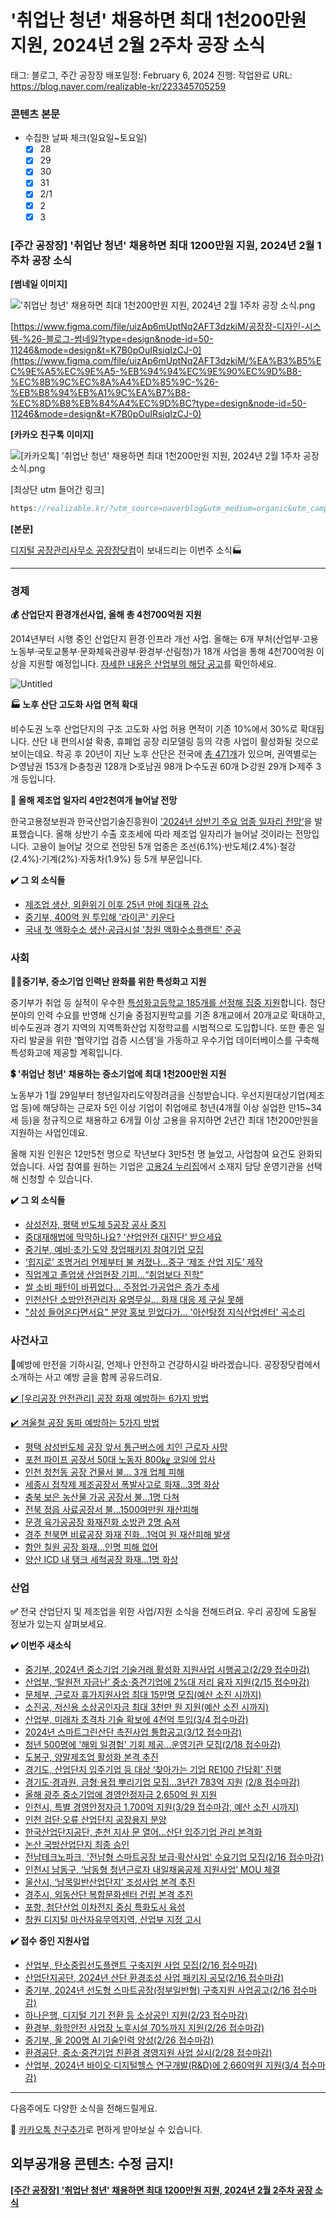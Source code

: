 # '취업난 청년' 채용하면 최대 1천200만원 지원, 2024년 2월 2주차 공장 소식

태그: 블로그, 주간 공장장
배포일정: February 6, 2024
진행: 작업완료
URL: https://blog.naver.com/realizable-kr/223345705259

### 콘텐츠 본문

- 수집한 날짜 체크(일요일~토요일)
    - [x]  28
    - [x]  29
    - [x]  30
    - [x]  31
    - [x]  2/1
    - [x]  2
    - [x]  3

### **[주간 공장장] '취업난 청년' 채용하면 최대 1200만원 지원, 2024년 2월 1주차 공장 소식**

**[썸네일 이미지]**

!['취업난 청년' 채용하면 최대 1천200만원 지원, 2024년 2월 1주차 공장 소식.png](%25E1%2584%258E%25E1%2585%25B1%25E1%2584%258B%25E1%2585%25A5%25E1%2586%25B8%25E1%2584%2582%25E1%2585%25A1%25E1%2586%25AB_%25E1%2584%258E%25E1%2585%25A5%25E1%2586%25BC%25E1%2584%2582%25E1%2585%25A7%25E1%2586%25AB_%25E1%2584%258E%25E1%2585%25A2%25E1%2584%258B%25E1%2585%25AD%25E1%2586%25BC%25E1%2584%2592%25E1%2585%25A1%25E1%2584%2586%25E1%2585%25A7%25E1%2586%25AB_%25E1%2584%258E%25E1%2585%25AC%25E1%2584%2583%25E1%2585%25A2_1%25E1%2584%258E%25E1%2585%25A5%25E1%2586%25AB200%25E1%2584%2586%25E1%2585%25A1%25E1%2586%25AB%25E1%2584%258B%25E1%2585%25AF%25E1%2586%25AB_%25E1%2584%258C%25E1%2585%25B5%25E1%2584%258B%25E1%2585%25AF%25E1%2586%25AB_2024%25E1%2584%2582%25E1%2585%25A7%25E1%2586%25AB_2%25E1%2584%258B%25E1%2585%25AF%25E1%2586%25AF_1%25E1%2584%258C%25E1%2585%25AE%25E1%2584%258E%25E1%2585%25A1_%25E1%2584%2580%25E1%2585%25A9%25E1%2586%25BC%25E1%2584%258C%25E1%2585%25A1%25E1%2586%25BC_%25E1%2584%2589%25E1%2585%25A9%25E1%2584%2589%25E1%2585%25B5%25E1%2586%25A8.png)

[https://www.figma.com/file/uizAp6mUptNq2AFT3dzkiM/공장장-디자인-시스템-%26-블로그-썸네일?type=design&node-id=50-11246&mode=design&t=K7B0pOuIRsiqIzCJ-0](https://www.figma.com/file/uizAp6mUptNq2AFT3dzkiM/%EA%B3%B5%EC%9E%A5%EC%9E%A5-%EB%94%94%EC%9E%90%EC%9D%B8-%EC%8B%9C%EC%8A%A4%ED%85%9C-%26-%EB%B8%94%EB%A1%9C%EA%B7%B8-%EC%8D%B8%EB%84%A4%EC%9D%BC?type=design&node-id=50-11246&mode=design&t=K7B0pOuIRsiqIzCJ-0)

**[카카오 친구톡 이미지]**

![[카카오톡] '취업난 청년' 채용하면 최대 1천200만원 지원, 2024년 2월 1주차 공장 소식.png](%25E1%2584%258F%25E1%2585%25A1%25E1%2584%258F%25E1%2585%25A1%25E1%2584%258B%25E1%2585%25A9%25E1%2584%2590%25E1%2585%25A9%25E1%2586%25A8_%25E1%2584%258E%25E1%2585%25B1%25E1%2584%258B%25E1%2585%25A5%25E1%2586%25B8%25E1%2584%2582%25E1%2585%25A1%25E1%2586%25AB_%25E1%2584%258E%25E1%2585%25A5%25E1%2586%25BC%25E1%2584%2582%25E1%2585%25A7%25E1%2586%25AB_%25E1%2584%258E%25E1%2585%25A2%25E1%2584%258B%25E1%2585%25AD%25E1%2586%25BC%25E1%2584%2592%25E1%2585%25A1%25E1%2584%2586%25E1%2585%25A7%25E1%2586%25AB_%25E1%2584%258E%25E1%2585%25AC%25E1%2584%2583%25E1%2585%25A2_1%25E1%2584%258E%25E1%2585%25A5%25E1%2586%25AB200%25E1%2584%2586%25E1%2585%25A1%25E1%2586%25AB%25E1%2584%258B%25E1%2585%25AF%25E1%2586%25AB_%25E1%2584%258C%25E1%2585%25B5%25E1%2584%258B%25E1%2585%25AF%25E1%2586%25AB_2024%25E1%2584%2582%25E1%2585%25A7%25E1%2586%25AB_2%25E1%2584%258B%25E1%2585%25AF%25E1%2586%25AF_1%25E1%2584%258C%25E1%2585%25AE%25E1%2584%258E%25E1%2585%25A1_%25E1%2584%2580%25E1%2585%25A9%25E1%2586%25BC%25E1%2584%258C%25E1%2585%25A1%25E1%2586%25BC_%25E1%2584%2589%25E1%2585%25A9%25E1%2584%2589%25E1%2585%25B5%25E1%2586%25A8.png)

[최상단 utm 들어간 링크]

```jsx
https://realizable.kr/?utm_source=naverblog&utm_medium=organic&utm_campaign=2402_weekly1
```

**[본문]**

[디지털 공장관리사무소 공장장닷컴](https://realizable.kr/?utm_source=naverblog&utm_medium=organic&utm_campaign=2402_weekly1)이 보내드리는 이번주 소식🏭

---

### **경제**

**💰 산업단지 환경개선사업, 올해 총 4천700억원 지원**

2014년부터 시행 중인 산업단지 환경·인프라 개선 사업. 올해는 6개 부처(산업부·고용노동부·국토교통부·문화체육관광부·환경부·산림청)가 18개 사업을 통해 4천700억원 이상을 지원할 예정입니다. [자세한 내용은 산업부의 해당 공고](https://www.motie.go.kr/kor/article/ATCLf724eb567/210484/view)를 확인하세요.

![Untitled](Untitled%20136.png)

**🏭 노후 산단 고도화 사업 면적 확대**

비수도권 노후 산업단지의 구조 고도화 사업 허용 면적이 기존 10%에서 30%로 확대됩니다. 산단 내 편의시설 확충, 휴폐업 공장 리모델링 등의 각종 사업이 활성화될 것으로 보이는데요. 착공 후 20년이 지난 노후 산단은 전국에 [총 471개](https://www.hgnet.co.kr/round-up/57132/)가 있으며, 권역별로는 ▷영남권 153개 ▷충청권 128개 ▷호남권 98개 ▷수도권 60개 ▷강원 29개 ▷제주 3개 등입니다.

**💪 올해 제조업 일자리 4만2천여개 늘어날 전망**

한국고용정보원과 한국산업기술진흥원이 ['2024년 상반기 주요 업종 일자리 전망’](https://www.moel.go.kr/news/enews/report/enewsView.do?news_seq=16138)을 발표했습니다. 올해 상반기 수출 호조세에 따라 제조업 일자리가 늘어날 것이라는 전망입니다. 고용이 늘어날 것으로 전망된 5개 업종은 조선(6.1%)·반도체(2.4%)·철강(2.4%)·기계(2%)·자동차(1.9%) 등 5개 부문입니다.

**✔️ 그 외 소식들**

- [제조업 생산, 외환위기 이후 25년 만에 최대폭 감소](https://www.hani.co.kr/arti/economy/economy_general/1126743.html)
- [중기부, 400억 원 투입해 '라이콘' 키운다](https://m.hankookilbo.com/News/Read/A2024020114010004850)
- [국내 첫 액화수소 생산·공급시설 '창원 액화수소플랜트' 준공](https://www.yna.co.kr/view/AKR20240130138500052)

### 사회

**🧑‍🎓중기부, 중소기업 인력난 완화를 위한 특성화고 지원**

중기부가 취업 등 실적이 우수한 [특성화고등학교 185개를 선정해 집중 지원](https://www.ajunews.com/view/20240129131901438)합니다. 첨단 분야의 인력 수요를 반영해 신기술 중점지원학교를 기존 8개교에서 20개교로 확대하고, 비수도권과 경기 지역의 지역특화산업 지정학교를 시범적으로 도입합니다. 또한 좋은 일자리 발굴을 위한 ‘협약기업 검증 시스템’을 가동하고 우수기업 데이터베이스를 구축해 특성화고에 제공할 계획입니다.

**💲 '취업난 청년' 채용하는 중소기업에 최대 1천200만원 지원**

노동부가 1월 29일부터 청년일자리도약장려금을 신청받습니다. 우선지원대상기업(제조업 등)에 해당하는 근로자 5인 이상 기업이 취업애로 청년(4개월 이상 실업한 만15~34세 등)을 정규직으로 채용하고 6개월 이상 고용을 유지하면 2년간 최대 1천200만원을 지원하는 사업인데요.

올해 지원 인원은 12만5천 명으로 작년보다 3만5천 명 늘었고, 사업참여 요건도 완화되었습니다. 사업 참여를 원하는 기업은 [고용24 누리집]('%E1%84%8E%E1%85%B1%E1%84%8B%E1%85%A5%E1%86%B8%E1%84%82%E1%85%A1%E1%86%AB%20%E1%84%8E%E1%85%A5%E1%86%BC%E1%84%82%E1%85%A7%E1%86%AB'%20%E1%84%8E%E1%85%A2%E1%84%8B%E1%85%AD%E1%86%BC%E1%84%92%E1%85%A1%E1%84%86%E1%85%A7%E1%86%AB%20%E1%84%8E%E1%85%AC%E1%84%83%E1%85%A2%201%E1%84%8E%E1%85%A5%E1%86%AB200%E1%84%86%E1%85%A1%E1%86%AB%E1%84%8B%E1%85%AF%E1%86%AB%20%E1%84%8C%E1%85%B5%2015ae98ce7f71815f998aff317d25a03d.md)에서 소재지 담당 운영기관을 선택해 신청할 수 있습니다.

**✔️ 그 외 소식들**

- [삼성전자, 평택 반도체 5공장 공사 중지](https://biz.sbs.co.kr/article/20000155346)
- [중대재해법에 막막하나요? '산업안전 대진단' 받으세요](https://www.edaily.co.kr/news/read?newsId=01974566638762640&mediaCodeNo=257)
- [중기부, 예비‧초기‧도약 창업패키지 참여기업 모집](https://www.aitimes.kr/news/articleView.html?idxno=30186)
- [‘힙지로’ 조명거리 언제부터 불 켜졌나…중구 ‘제조 산업 지도’ 제작](https://m.khan.co.kr/local/Seoul/article/202401291000001#c2b)
- [직업계고 졸업생 산업현장 기피…“취업보다 진학”](https://www.asiatoday.co.kr/view.php?key=20240125010015533)
- [쌀 소비 패턴이 바뀌었다... 주정업·가공업은 증가 추세](https://www.pointdaily.co.kr/news/articleView.html?idxno=188944)
- [인천산단 소방안전관리자 유명무실… 화재 대응 제 구실 못해](https://www.kyeonggi.com/article/20240125580234)
- ["삼성 들어온다면서요" 분양 홍보 믿었다가… '아산탕정 지식산업센터' 곡소리](https://realty.chosun.com/site/data/html_dir/2024/01/31/2024013102873.html)

### 사건사고

👷예방에 만전을 기하시길, 언제나 안전하고 건강하시길 바라겠습니다. 공장장닷컴에서 소개하는 사고 예방 글을 함께 공유드려요.

[✔️ [우리공장 안전관리] 공장 화재 예방하는 6가지 방법](https://blog.naver.com/realizable-kr/223326527634)

[✔️ 겨울철 공장 동파 예방하는 5가지 방법](https://blog.naver.com/realizable-kr/223293776454)

- [평택 삼성반도체 공장 앞서 통근버스에 치인 근로자 사망](https://www.yna.co.kr/view/AKR20240129133200061)
- [포천 파이프 공장서 50대 노동자 800㎏ 코일에 압사](https://www.edaily.co.kr/news/read?newsId=01807286638786584&mediaCodeNo=257)
- [인천 청천동 공장 건물서 불... 3개 업체 피해](https://www.incheonin.com/news/articleView.html?idxno=99578)
- [세종시 접착제 제조공장서 폭발사고로 화재...3명 화상](https://www.newsfreezone.co.kr/news/articleView.html?idxno=544446)
- [충북 보은 농산물 가공 공장서 불…1명 다쳐](https://news.kbs.co.kr/news/pc/view/view.do?ncd=7876688)
- [전북 정읍 사료공장서 불…1500여만원 재산피해](https://www.newsis.com/view/?id=NISX20240128_0002607664)
- [문경 육가공공장 화재진화 소방관 2명 숨져](https://www.fnnews.com/news/202402010755069269)
- [경주 천북면 비료공장 화재 진화...1억여 원 재산피해 발생](http://www.kbsm.net/news/view.php?idx=420705)
- [함안 칠원 공장 화재…인명 피해 없어](https://news.kbs.co.kr/news/pc/view/view.do?ncd=7881286)
- [양산 ICD 내 탱크 세척공장 화재…1명 화상](https://news.kbs.co.kr/news/pc/view/view.do?ncd=7878639)

### 산업

**✅** 전국 산업단지 및 제조업을 위한 사업/지원 소식을 전해드려요. 우리 공장에 도움될 정보가 있는지 살펴보세요.

**✔️ 이번주 새소식**

- [중기부, 2024년 중소기업 기술거래 활성화 지원사업 시행공고(2/29 접수마감)](https://www.mss.go.kr/site/smba/ex/bbs/View.do?cbIdx=310&bcIdx=1047726&parentSeq=1047726)
- [산업부, ‘탈원전 자금난’ 중소·중견기업에 2%대 저리 융자 지원(2/15 접수마감)](https://www.motie.go.kr/kor/article/ATCLc01b2801b/69110/view)
- [문체부, 근로자 휴가지원사업 최대 15만명 모집(예산 소진 시까지)](https://vacation.visitkorea.or.kr/)
- [소진공, 저신용 소상공인자금 최대 3천만 원 지원(예산 소진 시까지)](https://ols.semas.or.kr/)
- [산업부, 미래차 초격차 기술 확보에 4천억 투입(3/4 접수마감)](https://www.fnnews.com/news/202401311131473476)
- [2024년 스마트그린산단 촉진사업 통합공고(3/12 접수마감)](https://www.kicox.or.kr/user/bbs/BD_selectBbs.do?q_bbsCode=1016&q_bbscttSn=20240131153127372)
- [청년 500명에 '해외 일경험' 기회 제공…운영기관 모집(2/18 접수마감)](https://www.yna.co.kr/view/AKR20240128025300530)
- [도봉구, 양말제조업 활성화 본격 추진](http://www.wflower.info/news/article.html?no=9272)
- [경기도, 산업단지 입주기업 등 대상 ‘찾아가는 기업 RE100 간담회’ 진행](http://www.mtnews.net/news/view.php?idx=17843&mcode=m214ymv)
- [경기도·경과원, 금형·용접 뿌리기업 모집…3년간 783억 지원](https://www.yna.co.kr/view/AKR20240130120100061) [(2/8 접수마감)](https://www.egbiz.or.kr/prjCategory/a/m/selectPrjView.do?prjDegreeId=PD000000031590)
- [올해 광주 중소기업에 경영안정자금 2,650억 원 지원](https://news.kbs.co.kr/news/pc/view/view.do?ncd=7879775)
- [인천시, 특별 경영안정자금 1,700억 지원(3/29 접수마감, 예산 소진 시까지)](https://bizok.incheon.go.kr/open_content/support.do?act=detail&policyno=2864)
- [인천 검단·오류 산업단지 공장용지 분양](https://www.incheonin.com/news/articleView.html?idxno=99694)
- [한국산업단지공단, 춘천 지사 문 열어…산단 입주기업 관리 본격화](https://www.econonews.co.kr/news/articleView.html?idxno=324672)
- [논산 국방산업단지 최종 승인](https://www.rcast.co.kr/news/articleView.html?idxno=23953)
- [전남테크노파크, '전남형 스마트공장 보급·확산사업' 수요기업 모집(2/16 접수마감)](http://www.jntp.or.kr/home/menu/245.do?mode=view&announcement=507)
- [인천시 남동구, ‘남동형 청년근로자 내일채움공제 지원사업’ MOU 체결](https://www.dmilbo.com/news/articleView.html?idxno=460544)
- [울산시, ‘남목일반산업단지’ 조성사업 본격 추진](https://www.naewoeilbo.com/news/articleView.html?idxno=882948)
- [경주시, 외동산단 복합문화센터 건립 본격 추진](https://www.shinailbo.co.kr/news/articleView.html?idxno=1820465)
- [포항, 첨단산업 이차전지 중심 특화도시 육성](https://www.e-platform.net/news/articleView.html?idxno=83284)
- [창원 디지털 마산자유무역지역, 산업부 지정 고시](https://www.shinailbo.co.kr/news/articleView.html?idxno=1821249)

**✔️ 접수 중인 지원사업**

- [산업부, 탄소중립선도플랜트 구축지원 사업 모집(2/16 접수마감)](https://www.bizinfo.go.kr/web/lay1/bbs/S1T122C128/AS/74/view.do?pblancId=PBLN_000000000093952)
- [산업단지공단, 2024년 산단 환경조성 사업 패키지 공모(2/16 접수마감)](https://www.kicox.or.kr/user/bbs/BD_selectBbs.do?q_bbsCode=1016&q_bbscttSn=20231204164339104&q_order=&q_clCode=)
- [중기부, 2024년 선도형 스마트공장(정부일반형) 구축지원 사업공고(2/16 접수마감)](https://www.mss.go.kr/site/smba/ex/bbs/View.do?cbIdx=310&bcIdx=1046847&parentSeq=1046847)
- [하나은행, 디지털 기기 전환 등 소상공인 지원(2/23 접수마감)](https://www.hanapoweron.com/store)
- [환경부, 화학안전 사업장 노후시설 70%까지 지원(2/26 접수마감)](https://www.safechem.or.kr/index.do)
- [중기부, 올 200명 AI 기술인력 양성(2/26 접수마감)](https://www.fnnews.com/news/202401210936115360)
- [환경공단, 중소‧중견기업 친환경 경영지원 사업 실시(2/28 접수마감)](https://www.ecobs.co.kr/news/articleView.html?idxno=33494)
- [산업부, 2024년 바이오·디지털헬스 연구개발(R&D)에 2,660억원 지원(3/4 접수마감)](https://www.korea.kr/briefing/pressReleaseView.do?newsId=156612170&pWise=sub&pWiseSub=C8)

---

다음주에도 다양한 소식을 전해드릴게요.

💬 [카카오톡 친구추가](http://pf.kakao.com/_Nfxmsxj)로 편하게 받아보실 수 있습니다.

## 외부공개용 콘텐츠: 수정 금지!

[**[주간 공장장] '취업난 청년' 채용하면 최대 1200만원 지원, 2024년 2월 2주차 공장 소식**](%5B%E1%84%8C%E1%85%AE%E1%84%80%E1%85%A1%E1%86%AB%20%E1%84%80%E1%85%A9%E1%86%BC%E1%84%8C%E1%85%A1%E1%86%BC%E1%84%8C%E1%85%A1%E1%86%BC%5D%20'%E1%84%8E%E1%85%B1%E1%84%8B%E1%85%A5%E1%86%B8%E1%84%82%E1%85%A1%E1%86%AB%20%E1%84%8E%E1%85%A5%E1%86%BC%E1%84%82%E1%85%A7%E1%86%AB'%20%E1%84%8E%E1%85%A2%E1%84%8B%E1%85%AD%E1%86%BC%E1%84%92%E1%85%A1%E1%84%86%E1%85%A7%E1%86%AB%20%E1%84%8E%E1%85%AC%E1%84%83%2015ae98ce7f7181d39efdfbdcca03e998.md)